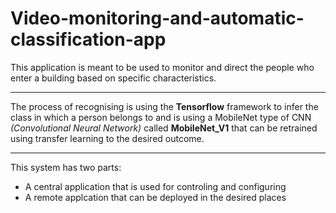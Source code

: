 # Video-monitoring-and-automatic-classification-app

This application is meant to be used to monitor and direct the people who enter a building based on	specific characteristics.

---

The process of recognising is using the **Tensorflow**  framework to infer the class in which a person belongs to and is using a MobileNet type of CNN *(Convolutional Neural Network)* called **MobileNet_V1** that can be retrained using transfer learning to the desired outcome.

---

This system has two parts:
* A central application that is used for controling and configuring
* A remote applcation that can be deployed in the desired places
